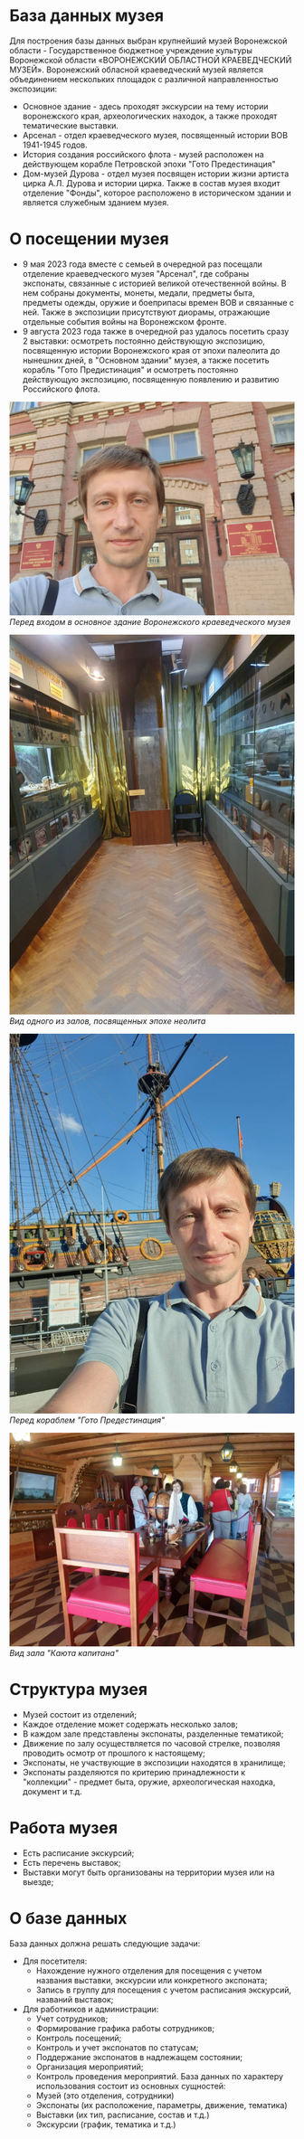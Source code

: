 # База данных музея
  Для построения базы данных выбран крупнейший музей Воронежской области - Государственное бюджетное учреждение культуры Воронежской области «ВОРОНЕЖСКИЙ ОБЛАСТНОЙ КРАЕВЕДЧЕСКИЙ МУЗЕЙ». 
  Воронежский обласной краеведческий музей является объединением нескольких площадок с различной направленностью экспозиции:
  * Основное здание - здесь проходят экскурсии на тему истории воронежского края, археологических находок, а также проходят тематические выставки.
  * Арсенал - отдел краеведческого музея, посвященный истории ВОВ 1941-1945 годов.
  * История создания российского флота - музей расположен на действующем корабле Петровской эпохи "Гото Предестинация"
  * Дом-музей Дурова - отдел музея посвящен истории жизни артиста цирка А.Л. Дурова и истории цирка.
  Также в состав музея входит отделение "Фонды", которое расположено в историческом здании и является служебным зданием музея.
# О посещении музея
  * 9 мая 2023 года вместе с семьей в очередной раз посещали отделение краеведческого музея "Арсенал", где собраны экспонаты, связанные с историей великой отечественной войны. В нем собраны документы, монеты, медали, предметы быта, предметы одежды, оружие и боеприпасы времен ВОВ и связанные с ней. Также в экспозиции присутствуют диорамы, отражающие отдельные события войны на Воронежском фронте.
  * 9 августа 2023 года также в очередной раз удалось посетить сразу 2 выставки: осмотреть постоянно действующую экспозицию, посвященную истории Воронежского края от эпохи палеолита до нынешних дней, в "Основном здании" музея, а также посетить корабль "Гото Предистинация" и осмотреть постоянно действующую экспозицию, посвященную появлению и развитию Российского флота.

![Основное здание музея](/PHOTO/1.jpg)
*Перед входом в основное здание Воронежского краеведческого музея*
   
![Внутри музея](/PHOTO/2.jpg)
*Вид одного из залов, посвященных эпохе неолита*
  
![Гото Предистинация](/PHOTO/3.jpg)
*Перед кораблем "Гото Предестинация"*
  
![Внутри корабля](/PHOTO/5.jpg)
*Вид зала "Каюта капитана"*

# Структура музея
  * Музей состоит из отделений;
  * Каждое отделение может содержать несколько залов;
  * В каждом зале представлены экспонаты, разделенные тематикой;
  * Движение по залу осуществляется по часовой стрелке, позволяя проводить осмотр от прошлого к настоящему;
  * Экспонаты, не участвующие в экспозиции находятся в хранилище;
  * Экспонаты разделяются по критерию принадлежности к "коллекции" - предмет быта, оружие, археологическая находка, документ и т.д.
# Работа музея
  * Есть расписание экскурсий;
  * Есть перечень выставок;
  * Выставки могут быть организованы на территории музея или на выезде;
# О базе данных
  База данных должна решать следующие задачи:
* Для посетителя:
    * Нахождение нужного отделения для посещения с учетом названия выставки, экскурсии или конкретного экспоната;
    * Запись в группу для посещения с учетом расписания экскурсий, названий выставок;
* Для работников и администрации:
    * Учет сотрудников;
    * Формирование графика работы сотрудников;
    * Контроль посещений;
    * Контроль и учет экспонатов по статусам;
    * Поддержание экспонатов в надлежащем состоянии;
    * Организация мероприятий;
    * Контроль проведения мероприятий.
    База данных по характеру использования состоит из основных сущностей:
    * Музей (это отделения, сотрудники)
    * Экспонаты (их расположение, параметры, движение, тематика)
    * Выставки (их тип, расписание, состав и т.д.)
    * Экскурсии (график, тематика и т.д.)


 
